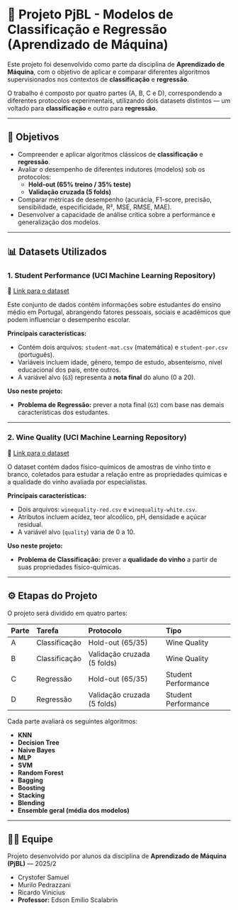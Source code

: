 
# 🧠 Projeto PjBL - Modelos de Classificação e Regressão (Aprendizado de Máquina)

Este projeto foi desenvolvido como parte da disciplina de **Aprendizado de Máquina**, com o objetivo de aplicar e comparar diferentes algoritmos supervisionados nos contextos de **classificação** e **regressão**.  

O trabalho é composto por quatro partes (A, B, C e D), correspondendo a diferentes protocolos experimentais, utilizando dois datasets distintos — um voltado para **classificação** e outro para **regressão**.

---

## 🎯 Objetivos

- Compreender e aplicar algoritmos clássicos de **classificação** e **regressão**.  
- Avaliar o desempenho de diferentes indutores (modelos) sob os protocolos:
  - **Hold-out (65% treino / 35% teste)**  
  - **Validação cruzada (5 folds)**  
- Comparar métricas de desempenho (acurácia, F1-score, precisão, sensibilidade, especificidade, R², MSE, RMSE, MAE).  
- Desenvolver a capacidade de análise crítica sobre a performance e generalização dos modelos.

---

## 📊 Datasets Utilizados

### 1. **Student Performance (UCI Machine Learning Repository)**  
📂 [Link para o dataset](https://archive.ics.uci.edu/ml/datasets/student%2Bperformance)  

Este conjunto de dados contém informações sobre estudantes do ensino médio em Portugal, abrangendo fatores pessoais, sociais e acadêmicos que podem influenciar o desempenho escolar.  

**Principais características:**
- Contém dois arquivos: `student-mat.csv` (matemática) e `student-por.csv` (português).  
- Variáveis incluem idade, gênero, tempo de estudo, absenteísmo, nível educacional dos pais, entre outros.  
- A variável alvo (`G3`) representa a **nota final** do aluno (0 a 20).  

**Uso neste projeto:**  
- **Problema de Regressão:** prever a nota final (`G3`) com base nas demais características dos estudantes.  

---

### 2. **Wine Quality (UCI Machine Learning Repository)**  
📂 [Link para o dataset](https://archive.ics.uci.edu/ml/datasets/wine+quality)  

O dataset contém dados físico-químicos de amostras de vinho tinto e branco, coletados para estudar a relação entre as propriedades químicas e a qualidade do vinho avaliada por especialistas.  

**Principais características:**
- Dois arquivos: `winequality-red.csv` e `winequality-white.csv`.  
- Atributos incluem acidez, teor alcoólico, pH, densidade e açúcar residual.  
- A variável alvo (`quality`) varia de 0 a 10.  

**Uso neste projeto:**  
- **Problema de Classificação:** prever a **qualidade do vinho** a partir de suas propriedades físico-químicas.  

---

## ⚙️ Etapas do Projeto

O projeto será dividido em quatro partes:

| Parte | Tarefa | Protocolo | Tipo |
|:--|:--|:--|:--|
| A | Classificação | Hold-out (65/35) | Wine Quality |
| B | Classificação | Validação cruzada (5 folds) | Wine Quality |
| C | Regressão | Hold-out (65/35) | Student Performance |
| D | Regressão | Validação cruzada (5 folds) | Student Performance |

Cada parte avaliará os seguintes algoritmos:
- **KNN**
- **Decision Tree**
- **Naive Bayes**
- **MLP**
- **SVM**
- **Random Forest**
- **Bagging**
- **Boosting**
- **Stacking**
- **Blending**
- **Ensemble geral (média dos modelos)**

---

## 👩‍💻 Equipe

Projeto desenvolvido por alunos da disciplina de **Aprendizado de Máquina (PjBL)** — 2025/2
- Crystofer Samuel
- Murilo Pedrazzani
- Ricardo Vinicius
- **Professor:** Edson Emílio Scalabrin  
